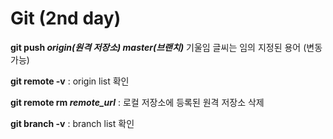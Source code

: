 # Git (2nd day)

**git push *origin(원격 저장소) master(브랜치)***  기울임 글씨는 임의 지정된 용어 (변동 가능)

**git remote -v** : origin list 확인

**git remote rm *remote_url*** : 로컬 저장소에 등록된 원격 저장소 삭제

**git branch -v** : branch list 확인

